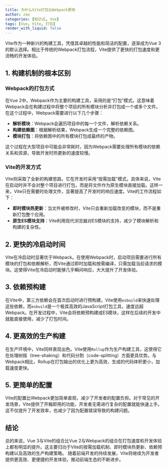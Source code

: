 ```yaml
---
title: 为什么Vite打包比Webpack更快
author: zeo
categories: [知识点, Vue]
tags: [Vue, Vite, 打包]
render_with_liquid: false
---
```


Vite作为一种新兴的构建工具，凭借其卓越的性能和简洁的配置，逐渐成为Vue 3的默认选择。相比于传统的Webpack打包流程，Vite提供了更快的打包速度和更流畅的开发体验。

## 1. 构建机制的根本区别

### Webpack的打包方式

在Vue 2中，Webpack作为主要的构建工具，采用的是“打包”模式。这意味着Webpack会在构建过程中将整个项目的所有模块分析并打包成一个或多个文件。在这个过程中，Webpack需要进行以下几个步骤：

- **解析模块**：Webpack会遍历项目中的每一个文件，解析依赖关系。
- **构建依赖图**：根据解析结果，Webpack生成一个完整的依赖图。
- **模块打包**：将依赖图中的所有模块打包成最终的产物。

这个过程在大型项目中可能会非常耗时，因为Webpack需要处理所有模块的依赖关系和资源，导致开发时热更新的速度较慢。

### Vite的开发方式

Vite则采取了全新的构建思路，它在开发时采用“按需加载”模式。具体来说，Vite在启动时并不会对整个项目进行打包，而是将文件作为原生模块直接加载。这样一来，Vite只在需要时处理文件，显著提高了开发时的响应速度。Vite的工作流程如下：

- **即时模块热更新**：当文件被修改时，Vite只会重新加载改变的模块，而不是重新打包整个应用。
- **原生ES模块支持**：Vite利用现代浏览器对ES模块的支持，减少了模块解析和构建的复杂性。

## 2. 更快的冷启动时间

Vite在冷启动时显著优于Webpack。在使用Webpack时，启动项目需要进行所有模块的打包和依赖解析，而Vite通过即时加载和按需编译，只需加载当前请求的模块。这使得Vite在冷启动时能够几乎瞬间响应，大大提升了开发体验。

## 3. 依赖预构建

在Vite中，第三方依赖会在首次启动时进行预构建。Vite使用`esbuild`来快速处理这些依赖，而`esbuild`是一个极其高效的JavaScript打包工具，速度远超Webpack。在开发过程中，Vite会将依赖预构建成ES模块，这样在后续的开发中就能直接使用，减少了打包时间。

## 4. 更高效的生产构建

在生产环境中，Vite同样表现出色。Vite使用`Rollup`作为生产构建工具，这使得它在处理树摇（tree-shaking）和代码分割（code-splitting）方面更具优势。与Webpack相比，Rollup在打包输出的优化上更为高效，生成的代码体积更小，加载速度更快。

## 5. 更简单的配置

Vite的配置比Webpack更加简单直观，减少了开发者的配置负担。对于常见的开发场景，Vite提供了开箱即用的功能，开发者无需进行复杂的配置就能快速上手。这不仅提升了开发效率，也减少了因为配置错误导致的构建问题。

## 结论

总的来说，Vue 3与Vite的组合比Vue 2与Webpack的组合在打包速度和开发体验上都有明显的提升。这主要归功于Vite的按需加载机制、即时模块热更新、依赖预构建以及高效的生产构建策略。
随着前端开发的持续发展，Vite将继续为开发者提供更高效、更便捷的开发体验，推动前端生态的不断进步。